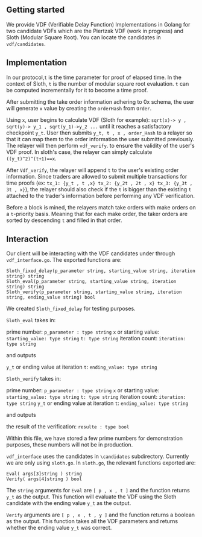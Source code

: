 ## Getting started
We provide VDF (Verifiable Delay Function) Implementations in Golang for two candidate VDFs which are the Piertzak VDF (work in progress) and Sloth (Modular Square Root). You can locate the candidates in
``
vdf/candidates
``.


## Implementation

In our protocol,``t`` is the time parameter for proof of elapsed time. In the context of Sloth, ``t`` 
is the number of modular square root evaluation. ``t`` can be computed incrementally for it to become a time proof.


After submitting the take order information adhering to 0x schema, the user will generate `x` value by creating the `orderHash` from `Order`.

Using `x`, user begins to calculate VDF (Sloth for example): ``sqrt(x)-> y , sqrt(y)-> y_1 , sqrt(y_1)->y_2 ...`` until it reaches a satisfactory checkpoint `y_t`. User then submits `y_t, t , x , order_Hash` to a relayer so that it can map them to the order information the user submitted previously. The relayer will then perform `vdf_verify`.
to ensure the validity of the user's VDF proof. In sloth's case, the relayer can simply calculate `((y_t)^2)^(t+1)==x`. 

After `Vdf_verify`, the relayer will append `t` to the user's existing order information. Since traders are allowed to submit multiple transactions for time proofs (ex: `tx_1: {y_t , t ,x} tx_2: {y_2t , 2t , x} tx_3: {y_3t , 3t , x}`), the relayer should also check if the `t` is bigger than the existing `t` attached to the trader's information before performing any VDF verification.

Before a block is mined, the relayers match take orders with make orders on a `t`-priority basis. Meaning that for each make order, the taker orders are sorted by descending `t` and filled in that order.


## Interaction

Our client will be interacting with the VDF candidates under through `vdf_interface.go`. The exported functions are:
```
Sloth_fixed_delay(p_parameter string, starting_value string, iteration string) string 
Sloth_eval(p_parameter string, starting_value string, iteration string) string  
Sloth_verify(p_parameter string, starting_value string, iteration string, ending_value string) bool 
```
We created `Sloth_fixed_delay` for testing purposes. 

`Sloth_eval` takes in:

prime number: `p_parameter : type string`
`x` or starting value: `starting_value: type string`
`t: type string` iteration count: `iteration: type string`

and outputs

`y_t` or ending value at iteration `t`: `ending_value: type string`

`Sloth_verify` takes in:

prime number: `p_parameter : type string`
`x` or starting value: `starting_value: type string`
`t: type string` iteration count: `iteration: type string`
`y_t` or ending value at iteration `t`: `ending_value: type string`

and outputs

the result of the verification:  `resulte : type bool`

Within this file, we have stored a few prime numbers for demonstration purposes, these numbers will not be in production.

`vdf_interface` uses the candidates in `\candidates` subdirectory. Currently we are only using `sloth.go`. In `sloth.go`, the relevant functions exported are:
```
Eval( args[3]string ) string
Verify( args[4]string ) bool
```

The `string` arguments for `Eval` are `[ p , x , t ]` and the function returns `y_t` as the output. This function will evaluate the VDF using the Sloth candidate with the ending value `y_t` as the output. 

`Verify` arguments are ` [ p , x , t , y ] ` and the function returns a boolean as the output. This function takes all the VDF parameters and returns whether the ending value `y_t` was correct.




